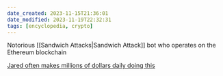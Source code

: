 ```yaml
---
date_created: 2023-11-15T21:36:01
date_modified: 2023-11-19T22:32:31
tags: [encyclopedia, crypto]
---
```

Notorious [[Sandwich Attacks|Sandwich Attack]] bot who operates on the Ethereum blockchain

[Jared often makes millions of dollars daily doing this](https://cointelegraph.com/news/subway-themed-trading-bot-makes-millions-using-sandwich-attacks)
